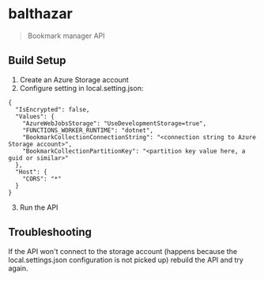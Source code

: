 # balthazar

> Bookmark manager API

## Build Setup

1. Create an Azure Storage account
2. Configure setting in local.setting.json:
```
{
  "IsEncrypted": false,
  "Values": {
    "AzureWebJobsStorage": "UseDevelopmentStorage=true",
    "FUNCTIONS_WORKER_RUNTIME": "dotnet",
    "BookmarkCollectionConnectionString": "<connection string to Azure Storage account>",
    "BookmarkCollectionPartitionKey": "<partition key value here, a guid or similar>"
  },
  "Host": {
    "CORS": "*"
  }
}
```
3. Run the API

## Troubleshooting

If the API won't connect to the storage account (happens because the local.settings.json configuration is not picked up) rebuild the API and try again. 



